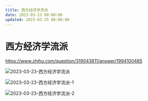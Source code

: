 ```yaml
---
title: 西方经济学流派
date: 2023-03-23 00:00:00
updated: 2023-03-25 00:00:00
---
```



# 西方经济学流派

https://www.zhihu.com/question/319043611/answer/1994100485

![2023-03-23-西方经济学流派](assets/2023-03-23-西方经济学流派.jpeg)


![2023-03-23-西方经济学流派-1](assets/2023-03-23-西方经济学流派-1.jpeg)

![2023-03-23-西方经济学流派-2](assets/2023-03-23-西方经济学流派-2.jpeg)

